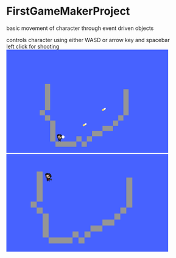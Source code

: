 # FirstGameMakerProject
basic movement of character through event driven objects

controls character using either WASD or arrow key and spacebar </br >
left click for shooting
<img src="https://github.com/HoJinKind/FirstGameMakerProject/blob/master/image/Screenshot%20(12).png" alt="alt text" width="425" >  <img src="https://github.com/HoJinKind/FirstGameMakerProject/blob/master/image/Screenshot%20(13).png" width="425"/> 
